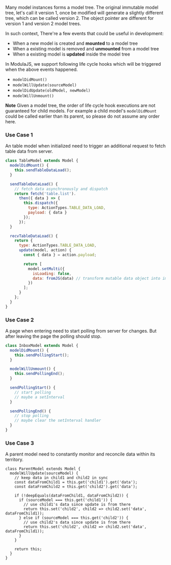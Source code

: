 Many model instances forms a model tree.
The original immutable model tree, let's call it version 1, once be modified will generate a slightly different tree, which can be called version 2. The object pointer are different for version 1 and version 2 model trees.

In such context, There're a few events that could be useful in development:

- When a new model is created and **mounted** to a model tree
- When a existing model is removed and **unmounted** from a model tree
- When a existing model is **updated** inside the model tree

In ModulaJS, we support following life cycle hooks which will be triggered when the above events happened.

- `modelDidMount()`
- `modelWillUpdate(sourceModel)`
- `modelDidUpdate(oldModel, newModel)`
- `modelWillUnmount()`

**Note** Given a model tree, the order of life cycle hook executions are not guaranteed for child models. For example a child model's `modelDidMount` could be called earlier than its parent, so please do not assume any order here.

### Use Case 1

An table model when initialized need to trigger an additional request to fetch table data from server.

```javascript
class TableModel extends Model {
  modelDidMount() {
    this.sendTableDataLoad();
  }

  sendTableDataLoad() {
    // fetch data asynchronously and dispatch
    return fetch('table.list').
      then({ data } => {
        this.dispatch({
          type: ActionTypes.TABLE_DATA_LOAD,
          payload: { data }
        });
      });
  }

  recvTableDataLoad() {
    return {
      type: ActionTypes.TABLE_DATA_LOAD,
      update(model, action) {
        const { data } = action.payload;

        return [
          model.setMulti({
            isLoading: false,
            data: fromJS(data) // transform mutable data object into immutable map
          })
        ];
      }
    };
  }
}
```

### Use Case 2

A page when entering need to start polling from server for changes.
But after leaving the page the polling should stop.

```javascript
class InboxModel extends Model {
  modelDidMount() {
    this.sendPollingStart();
  }

  modelWillUnmount() {
    this.sendPollingEnd();
  }

  sendPollingStart() {
    // start polling
    // maybe a setInterval
  }

  sendPollingEnd() {
    // stop polling
    // maybe clear the setInterval handler
  }
}
```

### Use Case 3

A parent model need to constantly monitor and reconcile data within its territory.

```
class ParentModel extends Model {
  modelWillUpdate(sourceModel) {
    // keep data in child1 and child2 in sync
    const dataFromChild1 = this.get('child1').get('data');
    const dataFromChild2 = this.get('child2').get('data');

    if (!deepEquals(dataFromChild1, dataFromChild2)) {
      if (sourceModel === this.get('child1')) {
        // use child1's data since update is from there
        return this.set('child2', child2 => child2.set('data', dataFromChild1));
      } else if (sourceModel === this.get('child2')) {
        // use child2's data since update is from there
        return this.set('child2', child2 => child2.set('data', dataFromChild1));
      }
    }

    return this;
  }
}
```
